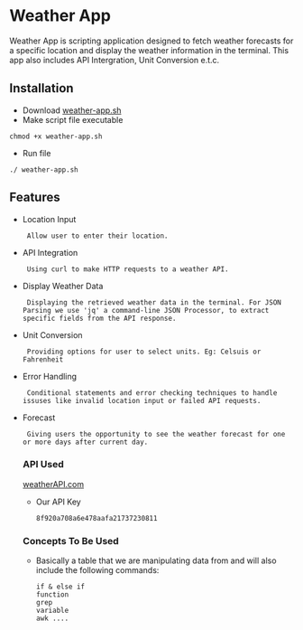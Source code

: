 # Weather App
Weather App is scripting application designed to fetch weather forecasts for a specific location and display the weather information in the terminal. This app also includes API Intergration, Unit Conversion e.t.c.

## Installation
+ Download [weather-app.sh]()
+ Make script file executable
```
chmod +x weather-app.sh
```
+ Run file
```
./ weather-app.sh
```
## Features
+ Location Input
  ~~~
   Allow user to enter their location.
  ~~~
 
+ API Integration
  ~~~
   Using curl to make HTTP requests to a weather API.
  ~~~
 
+ Display Weather Data
  ~~~
   Displaying the retrieved weather data in the terminal. For JSON Parsing we use 'jq' a command-line JSON Processor, to extract specific fields from the API response.
  ~~~
 
+ Unit Conversion
  ~~~
   Providing options for user to select units. Eg: Celsuis or Fahrenheit
  ~~~
  
+ Error Handling
  ~~~
   Conditional statements and error checking techniques to handle issuses like invalid location input or failed API requests.
  ~~~
  
+ Forecast
  ~~~
   Giving users the opportunity to see the weather forecast for one or more days after current day.
  ~~~

  ### API Used

    [weatherAPI.com](https://www.weatherapi.com/)
    
  + Our API Key
      ~~~
      8f920a708a6e478aafa21737230811
      ~~~

  ### Concepts To Be Used
  
  + Basically a table that we are manipulating data from and will also include the following commands:
      ~~~
      if & else if
      function
      grep
      variable
      awk ....
      ~~~
